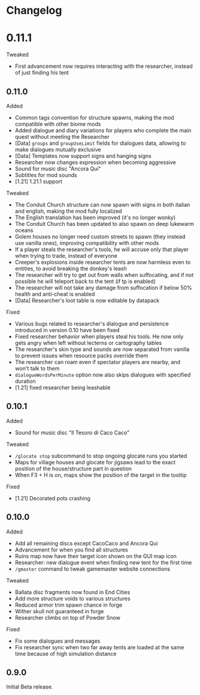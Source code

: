 # Changelog

# 0.11.1

Tweaked
- First advancement now requires interacting with the researcher, instead of just finding his tent


## 0.11.0

Added
- Common tags convention for structure spawns, making the mod compatible with other biome mods
- Added dialogue and diary variations for players who complete the main quest without meeting the Researcher
- [Data] `groups` and `groupUseLimit` fields for dialogues data, allowing to make dialogues mutually exclusive
- [Data] Templates now support signs and hanging signs
- Researcher now changes expression when becoming aggressive
- Sound for music disc "Ancora Qui"
- Subtitles for mod sounds
- [1.21] 1.21.1 support

Tweaked
- The Conduit Church structure can now spawn with signs in both italian and english, making the mod fully localized
- The English translation has been improved (it's no longer wonky)
- The Conduit Church has been updated to also spawn on deep lukewarm oceans
- Golem houses no longer need custom streets to spawn (they instead use vanilla ones), improving compatibility with other mods
- If a player steals the researcher's tools, he will accuse only that player when trying to trade, instead of everyone
- Creeper's explosions inside researcher tents are now harmless even to entities, to avoid breaking the donkey's leash
- The researcher will try to get out from walls when suffocating, and if not possible he will teleport back to the tent (if tp is enabled)
- The researcher will not take any damage from suffocation if below 50% health and anti-cheat is enabled
- [Data] Researcher's loot table is now editable by datapack

Fixed
- Various bugs related to researcher's dialogue and persistence introduced in version 0.10 have been fixed
- Fixed researcher behavior when players steal his tools. He now only gets angry when left without lecterns or cartography tables
- The researcher's skin type and sounds are now separated from vanilla to prevent issues when resource packs override them
- The researcher can roam even if spectator players are nearby, and won't talk to them
- `dialogueWordsPerMinute` option now also skips dialogues with specified duration
- [1.21] fixed researcher being leashable


## 0.10.1

Added
- Sound for music disc "Il Tesoro di Caco Caco"

Tweaked
- `/glocate stop` subcommand to stop ongoing glocate runs you started
- Maps for village houses and glocate for jigsaws lead to the exact
    position of the house/structure part in question
- When F3 + H is on, maps show the position of the target in the tooltip

Fixed
- [1.21] Decorated pots crashing


## 0.10.0

Added
- Add all remaining discs except CacoCaco and Ancora Qui
- Advancement for when you find all structures
- Ruins map now have their target icon shown on the GUI map icon
- Researcher: new dialogue event when finding new tent for the first time
- `/gmaster` command to tweak gamemaster website connections

Tweaked
- Ballata disc fragments now found in End Cities
- Add more structure voids to various structures
- Reduced armor trim spawn chance in forge
- Wither skull not guaranteed in forge
- Researcher climbs on top of Powder Snow

Fixed
- Fix some dialogues and messages
- Fix researcher sync when two far away tents are loaded at the same time because of high simulation distance


## 0.9.0

Initial Beta release.
